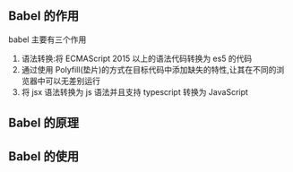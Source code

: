 ## Babel 的作用

babel 主要有三个作用

1. 语法转换:将 ECMAScript 2015 以上的语法代码转换为 es5 的代码
2. 通过使用 Polyfill(垫片)的方式在目标代码中添加缺失的特性,让其在不同的浏览器中可以无差别运行
3. 将 jsx 语法转换为 js 语法并且支持 typescript 转换为 JavaScript

## Babel 的原理

## Babel 的使用
